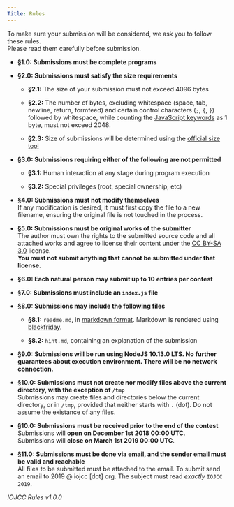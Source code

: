 ```yaml
---
Title: Rules
---
```


To make sure your submission will be considered, we ask you to follow these rules.<br>
Please read them carefully before submission.

- **§1.0: Submissions must be complete programs**

- **§2.0: Submissions must satisfy the size requirements**

    - **§2.1:** The size of your submission must not exceed 4096 bytes

    - **§2.2:** The number of bytes, excluding whitespace (space, tab, newline, return, formfeed)
    and certain control characters (`;`, `{`, `}`) followed by whitespace, while counting the
    [JavaScript keywords](https://developer.mozilla.org/en-US/docs/Web/JavaScript/Reference/Lexical_grammar#Keywords) as 1 byte, must not exceed 2048.

    - **§2.3:** Size of submissions will be determined using the [official size tool](/size)

- **§3.0: Submissions requiring either of the following are not permitted**

    - **§3.1:** Human interaction at any stage during program execution

    - **§3.2:** Special privileges (root, special ownership, etc)

- **§4.0: Submissions must not modify themselves**<br>
If any modification is desired, it must first copy the file to a new filename,
ensuring the original file is not touched in the process.

- **§5.0: Submissions must be original works of the submitter**<br>
The author must own the rights to the submitted source code and all attached works
and agree to license their content under the [CC BY-SA 3.0](https://creativecommons.org/licenses/by-sa/3.0/)
license.<br>
**You must not submit anything that cannot be submitted under that license.**

- **§6.0: Each natural person may submit up to 10 entries per contest**

- **§7.0: Submissions must include an `index.js` file**

- **§8.0: Submissions may include the following files**

    - **§8.1:** `readme.md`, in [markdown format](https://daringfireball.net/projects/markdown/syntax). Markdown is rendered using [blackfriday](https://github.com/russross/blackfriday).

    - **§8.2:** `hint.md`, containing an explanation of the submission


- **§9.0: Submissions will be run using NodeJS 10.13.0 LTS. No further guarantees about execution environment. There will be no network connection.**

- **§10.0: Submissions must not create nor modify files above the current directory, with the exception of `/tmp`**<br>
Submissions may create files and directories below the current directory, or in `/tmp`, provided that neither starts with `.` (dot). Do not assume the existance of any files.

- **§10.0: Submissions must be received prior to the end of the contest**<br>
Submissions will **open on December 1st 2018 00:00 UTC**.<br>
Submissions will **close on March 1st 2019 00:00 UTC**.

- **§11.0: Submissions must be done via email, and the sender email must be valid and reachable**<br>
All files to be submitted must be attached to the email.
To submit send an email to 2019 @ iojcc [dot] org.
The subject must read *exactly* `IOJCC 2019`.


*IOJCC Rules v1.0.0*

